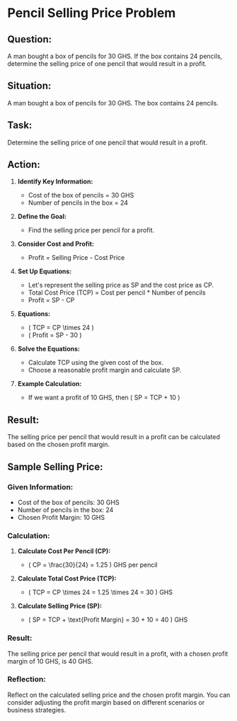 # Pencil Selling Price Problem

## Question:

A man bought a box of pencils for 30 GHS. If the box contains 24 pencils, determine the selling price of one pencil that would result in a profit.

## Situation:

A man bought a box of pencils for 30 GHS. The box contains 24 pencils.

## Task:

Determine the selling price of one pencil that would result in a profit.

## Action:

1. **Identify Key Information:**

   - Cost of the box of pencils = 30 GHS
   - Number of pencils in the box = 24

2. **Define the Goal:**

   - Find the selling price per pencil for a profit.

3. **Consider Cost and Profit:**

   - Profit = Selling Price - Cost Price

4. **Set Up Equations:**

   - Let's represent the selling price as SP and the cost price as CP.
   - Total Cost Price (TCP) = Cost per pencil \* Number of pencils
   - Profit = SP - CP

5. **Equations:**

   - \( TCP = CP \times 24 \)
   - \( Profit = SP - 30 \)

6. **Solve the Equations:**

   - Calculate TCP using the given cost of the box.
   - Choose a reasonable profit margin and calculate SP.

7. **Example Calculation:**
   - If we want a profit of 10 GHS, then \( SP = TCP + 10 \)

## Result:

The selling price per pencil that would result in a profit can be calculated based on the chosen profit margin.

## Sample Selling Price:

### Given Information:

- Cost of the box of pencils: 30 GHS
- Number of pencils in the box: 24
- Chosen Profit Margin: 10 GHS

### Calculation:

1. **Calculate Cost Per Pencil (CP):**

   - \( CP = \frac{30}{24} = 1.25 \) GHS per pencil

2. **Calculate Total Cost Price (TCP):**

   - \( TCP = CP \times 24 = 1.25 \times 24 = 30 \) GHS

3. **Calculate Selling Price (SP):**
   - \( SP = TCP + \text{Profit Margin} = 30 + 10 = 40 \) GHS

### Result:

The selling price per pencil that would result in a profit, with a chosen profit margin of 10 GHS, is 40 GHS.

### Reflection:

Reflect on the calculated selling price and the chosen profit margin. You can consider adjusting the profit margin based on different scenarios or business strategies.
